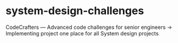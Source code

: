 # system-design-challenges
CodeCrafters — Advanced code challenges for senior engineers → Implementing project one place for all System design projects
